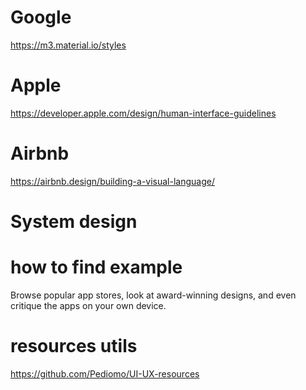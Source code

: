 # Google
https://m3.material.io/styles

# Apple
https://developer.apple.com/design/human-interface-guidelines

# Airbnb
https://airbnb.design/building-a-visual-language/

# System design

# how to find example
Browse popular app stores, look at award-winning designs, and even critique the apps on your own device.

# resources utils
https://github.com/Pediomo/UI-UX-resources
